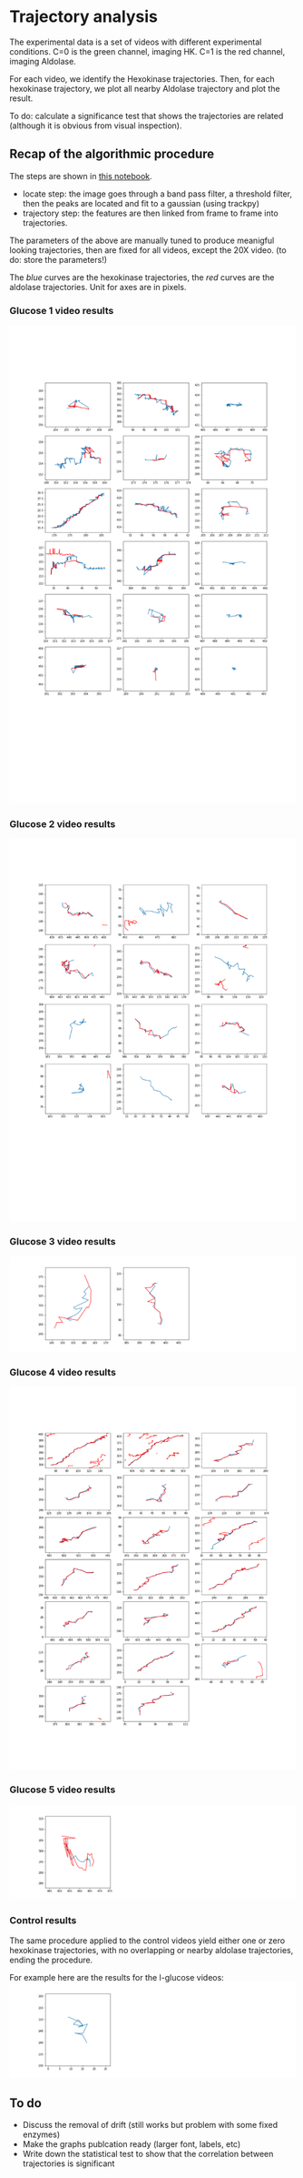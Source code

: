 # Trajectory analysis

The experimental data is a set of videos with different experimental
conditions. C=0 is the green channel, imaging HK. C=1 is the red channel,
imaging Aldolase.

For each video, we identify the Hexokinase trajectories. Then, for each
hexokinase trajectory, we plot all nearby Aldolase trajectory and plot the
result.

To do: calculate a significance test that shows the trajectories are related
(although it is obvious from visual inspection).

## Recap of the algorithmic procedure

The steps are shown in [this notebook](../rev_notebooks/particle_expl.ipynb).

- locate step: the image goes through a band pass filter, a threshold filter,
  then the peaks are located and fit to a gaussian (using trackpy)
- trajectory step: the features are then linked from frame to frame into
  trajectories.

The parameters of the above are manually tuned to produce meanigful looking
trajectories, then are fixed for all videos, except the 20X video. (to do:
store the parameters!)

The *blue* curves are the hexokinase trajectories, the *red* curves are the
aldolase trajectories. Unit for axes are in pixels.

### Glucose 1 video results
![](../img/gl_1.png)
### Glucose 2 video results
![](../img/gl_2.png)
### Glucose 3 video results
![](../img/gl_3.png)
### Glucose 4 video results
![](../img/gl_4.png)
### Glucose 5 video results
![](../img/gl_5.png)
### Control results
The same procedure applied to the control videos yield either one or zero
hexokinase trajectories, with no overlapping or nearby aldolase trajectories,
ending the procedure.

For example here are the results for the l-glucose videos:
![](../img/lglu_001.png)

## To do

- Discuss the removal of drift (still works but problem with some fixed
  enzymes)
- Make the graphs publcation ready (larger font, labels, etc)
- Write down the statistical test to show that the correlation between
  trajectories is significant
